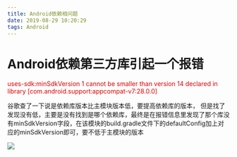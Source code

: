 ```yaml
---
title: Android依赖相问题
date: 2019-08-29 10:20:29
tags: Android
---
```


# Android依赖第三方库引起一个报错

<font color="#dd0000">uses-sdk:minSdkVersion 1 cannot be smaller than version 14 declared in library [com.android.support:appcompat-v7:28.0.0]
</font><br />  

谷歌查了一下说是依赖库版本比主模块版本低，要提高依赖库的版本， 但是找了发现没有低，主要是没有找到是哪个依赖库，最终是在报错信息里发现了那个库没有minSdkVersion字段，在该模块的build.gradle文件下的defaultConfig加上对应的minSdkVersion即可，要不低于主模块的版本

![](https://gitee.com/osc_hh/pics/raw/master/WxOCKl.png)